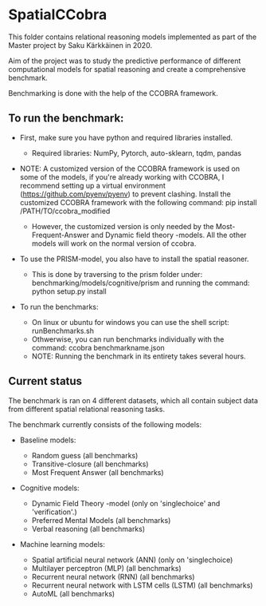 # SpatialCCobra

This folder contains relational reasoning models implemented as part of the Master project by Saku Kärkkäinen in 2020.

Aim of the project was to study the predictive performance of different computational models for spatial reasoning and create a comprehensive benchmark.

Benchmarking is done with the help of the CCOBRA framework.

## To run the benchmark:

* First, make sure you have python and required libraries installed.
    * Required libraries: NumPy, Pytorch, auto-sklearn, tqdm, pandas

* NOTE: A customized version of the CCOBRA framework is used on some of the models, if you're already working with CCOBRA, I recommend setting up a virtual environment (https://github.com/pyenv/pyenv) to prevent clashing. Install the customized CCOBRA framework with the following command: pip install /PATH/TO/ccobra_modified
    * However, the customized version is only needed by the Most-Frequent-Answer and Dynamic field theory -models. All the other models will work on the normal version of ccobra.

* To use the PRISM-model, you also have to install the spatial reasoner.
    * This is done by traversing to the prism folder under: benchmarking/models/cognitive/prism and running the command: python setup.py install
	   

* To run the benchmarks:
    * On linux or ubuntu for windows you can use the shell script: runBenchmarks.sh
    * Othwerwise, you can run benchmarks individually with the command: ccobra benchmarkname.json
    * NOTE: Running the benchmark in its entirety takes several hours.




## Current status
The benchmark is ran on 4 different datasets, which all contain subject data from different spatial relational reasoning tasks.

The benchmark currently consists of the following models:

* Baseline models:
    * Random guess (all benchmarks)
    * Transitive-closure (all benchmarks)
    * Most Frequent Answer (all benchmarks)

* Cognitive models:
    * Dynamic Field Theory -model (only on 'singlechoice' and 'verification'.) 
    * Preferred Mental Models (all benchmarks) 
    * Verbal reasoning (all benchmarks)


* Machine learning models:
    * Spatial artificial neural network (ANN) (only on 'singlechoice)
    * Multilayer perceptron (MLP) (all benchmarks)
    * Recurrent neural network (RNN) (all benchmarks)
    * Recurrent neural network with LSTM cells (LSTM) (all benchmarks)
    * AutoML (all benchmarks)


